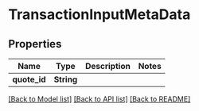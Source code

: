# TransactionInputMetaData

## Properties

Name | Type | Description | Notes
------------ | ------------- | ------------- | -------------
**quote_id** | **String** |  | 

[[Back to Model list]](../README.md#documentation-for-models) [[Back to API list]](../README.md#documentation-for-api-endpoints) [[Back to README]](../README.md)



